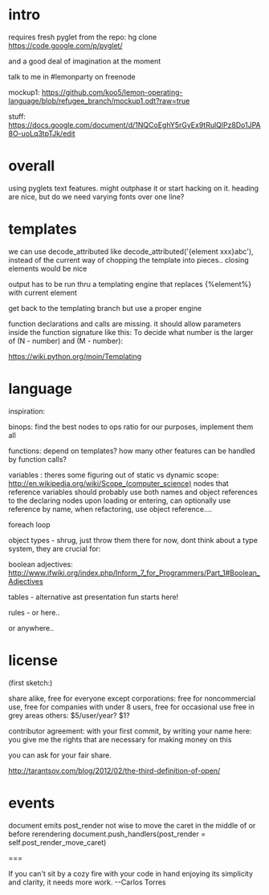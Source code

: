 intro
===
requires fresh pyglet from the repo:
hg clone https://code.google.com/p/pyglet/

and a good deal of imagination at the moment

talk to me in #lemonparty on freenode

mockup1: https://github.com/koo5/lemon-operating-language/blob/refugee_branch/mockup1.odt?raw=true

stuff: https://docs.google.com/document/d/1NQCoEghY5rGyEx9tRulQlPz8Do1JPA8O-uoLq3tpTJk/edit




overall
===
using pyglets text features. might outphase it or start hacking on it.
heading are nice, but do we need varying fonts over one line?



templates
===

we can use decode_attributed like decode_attributed('{element xxx}abc'),
instead of the current way of chopping the template into pieces..
closing elements would be nice

output has to be run thru a templating engine that replaces {%element%}
with current element 

get back to the templating branch but use a proper engine

function declarations and calls are missing.   it should allow
parameters inside the function signature like this: To decide what
number is the larger of (N - number) and (M - number):

https://wiki.python.org/moin/Templating






language
===
inspiration:

binops: find the best nodes to ops ratio for our purposes, implement them all

functions: depend on templates?
how many other features can be handled by function calls?

variables : 
theres some figuring out of static vs dynamic scope: http://en.wikipedia.org/wiki/Scope_(computer_science)
nodes that reference variables should probably use both names and object references to the declaring nodes
upon loading or entering, can optionally use reference by name, when refactoring, use object reference....

foreach loop

object types - shrug, just throw them there for now, dont think about a type system, they are crucial for:

boolean adjectives: http://www.ifwiki.org/index.php/Inform_7_for_Programmers/Part_1#Boolean_Adjectives

tables - alternative ast presentation fun starts here!

rules - or here..

or anywhere..





license
===
(first sketch:)

share alike,
free for everyone except corporations:
	free for noncommercial use,
	free for companies with under 8 users,
	free for occasional use
	free in grey areas
others: $5/user/year? $1?

contributor agreement:
with your first commit, by writing your name here:
you give me the rights that are necessary for making money on this

you can ask for your fair share.

http://tarantsov.com/blog/2012/02/the-third-definition-of-open/




events
===
document emits post_render
not wise to move the caret in the middle of or before rerendering
document.push_handlers(post_render = self.post_render_move_caret)




===

If you can't sit by a cozy fire with your code in hand enjoying its simplicity and clarity, it needs more work. --Carlos Torres